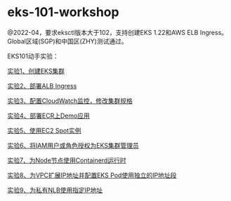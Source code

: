 # eks-101-workshop

@2022-04，要求eksctl版本大于102，支持创建EKS 1.22和AWS ELB Ingress。Global区域(SGP)和中国区(ZHY)测试通过。

EKS101动手实验：

[实验1、创建EKS集群](https://github.com/aobao32/eks-101-workshop/blob/main/01-create-cluster.md)

[实验2、部署ALB Ingress](https://github.com/aobao32/eks-101-workshop/blob/main/02-deploy-alb-ingress.md)

[实验3、配置CloudWatch监控，修改集群规格](https://github.com/aobao32/eks-101-workshop/blob/main/03-monitor-update-node-group.md)

[实验4、部署ECR上Demo应用](https://github.com/aobao32/eks-101-workshop/blob/main/04-Deploy-demo-from-ECR.md)

[实验5、使用EC2 Spot实例](https://github.com/aobao32/eks-101-workshop/blob/main/05-Use-spot-instance.md)

[实验6、将IAM用户或角色授权为EKS集群管理员](https://github.com/aobao32/eks-101-workshop/blob/main/06-authorize-iam-role-and-user-for-eks.md)

[实验7、为Node节点使用Containerd运行时](https://github.com/aobao32/eks-101-workshop/blob/main/07-containerd-runtime.md)

[实验8、为VPC扩展IP地址并配置EKS Pod使用独立的IP地址段](https://github.com/aobao32/eks-101-workshop/blob/main/08-use-seperated-subnet-for-pod.md)

[实验9、为私有NLB使用指定IP地址](https://github.com/aobao32/eks-101-workshop/blob/main/09-use-private-ip-for-nlb.md)
